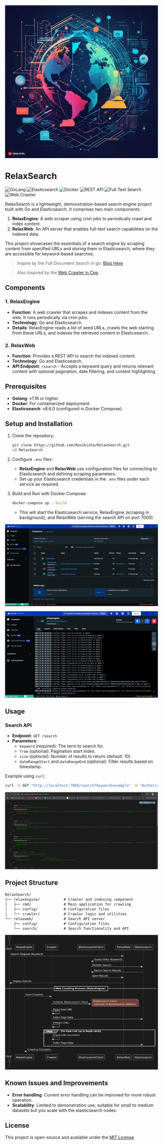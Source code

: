 ![Banner](./docs/banner.jpg)

# RelaxSearch

<p float="left">

<img src="https://img.shields.io/badge/Go-00ADD8?logo=Go&logoColor=white&style=for-the-badge" alt="GoLang" />
<img src="https://img.shields.io/badge/Elasticsearch-005571?logo=Elasticsearch&logoColor=white&style=for-the-badge" alt="Elasticsearch" />
<img src="https://img.shields.io/badge/Docker-2496ED?logo=Docker&logoColor=white&style=for-the-badge" alt="Docker" />
<img src="https://img.shields.io/badge/REST_API-0096D8?logo=Postman&logoColor=white&style=for-the-badge" alt="REST API" />
<img src="https://img.shields.io/badge/Full_Text_Search-00ADD8?logo=Go&logoColor=white&style=for-the-badge" alt="Full Text Search" />
<img src="https://img.shields.io/badge/Web_Crawler-005571?logo=WebCrawler&logoColor=white&style=for-the-badge" alt="Web Crawler" />


</p>

RelaxSearch is a lightweight, demonstration-based search engine project built with Go and Elasticsearch. It comprises two main components:


1. **RelaxEngine**: A web scraper using cron jobs to periodically crawl and index content.
2. **RelaxWeb**: An API server that enables full-text search capabilities on the indexed data.

This project showcases the essentials of a search engine by scraping content from specified URLs and storing them in Elasticsearch, where they are accessible for keyword-based searches.

> Inspire by the Full Document Search in go: [Blog Here](https://medium.com/@ravikishan63392/building-a-high-performance-full-text-search-engine-in-go-f2e4ec63e643)

> Also Inspired by the [Web Crawler in Cpp](https://github.com/kshru9/Web-Crawler)

## Components

### 1. RelaxEngine
- **Function**: A web crawler that scrapes and indexes content from the web. It runs periodically via cron jobs.
- **Technology**: Go and Elasticsearch.
- **Details**: RelaxEngine reads a list of seed URLs, crawls the web starting from these URLs, and indexes the retrieved content in Elasticsearch.

### 2. RelaxWeb
- **Function**: Provides a REST API to search the indexed content.
- **Technology**: Go and Elasticsearch.
- **API Endpoint**: `/search` - Accepts a keyword query and returns relevant content with optional pagination, date filtering, and content highlighting.

## Prerequisites

- **Golang**: v1.16 or higher.
- **Docker**: For containerized deployment.
- **Elasticsearch**: v8.6.0 (configured in Docker Compose).

## Setup and Installation

1. Clone the repository:
   ```bash
   git clone https://github.com/Ravikisha/RelaxSearch.git
   cd RelaxSearch
   ```

2. Configure `.env` files:
   - **RelaxEngine** and **RelaxWeb** use configuration files for connecting to Elasticsearch and defining scraping parameters.
   - Set up your Elasticsearch credentials in the `.env` files under each service as required.

3. Build and Run with Docker Compose:
   ```bash
   docker-compose up --build
   ```

   - This will start the Elasticsearch service, RelaxEngine (scraping in background), and RelaxWeb (serving the search API on port 7000).

![docker setup](./docs/dockersetup.png)

![Docker Cron Jobs](./docs/cronjob.png)

## Usage

### Search API

- **Endpoint**: `GET /search`
- **Parameters**:
  - `keyword` (required): The term to search for.
  - `from` (optional): Pagination start index.
  - `size` (optional): Number of results to return (default: 10).
  - `dateRangeStart` and `dateRangeEnd` (optional): Filter results based on timestamp.

Example using `curl`:
```bash
curl -X GET "http://localhost:7000/search?keyword=example" -H "Authorization: Basic <base64_credentials>"
```

![search api](./docs/searchIndex.png)

## Project Structure

```
RelaxSearch/
├── relaxengine/           # Crawler and indexing component
│   ├── cmd/               # Main application for crawling
│   ├── config/            # Configuration files
│   └── crawler/           # Crawler logic and utilities
└── relaxweb/              # Search API server
    ├── config/            # Configuration files
    └── search/            # Search functionality and API
```

![Diagram](./docs/diagram.png)

## Known Issues and Improvements

- **Error handling**: Current error handling can be improved for more robust operation.
- **Scalability**: Limited to demonstration use; suitable for small to medium datasets but you scale with the elasticsearch nodes.

## License

This project is open-source and available under the [MIT License](LICENSE).